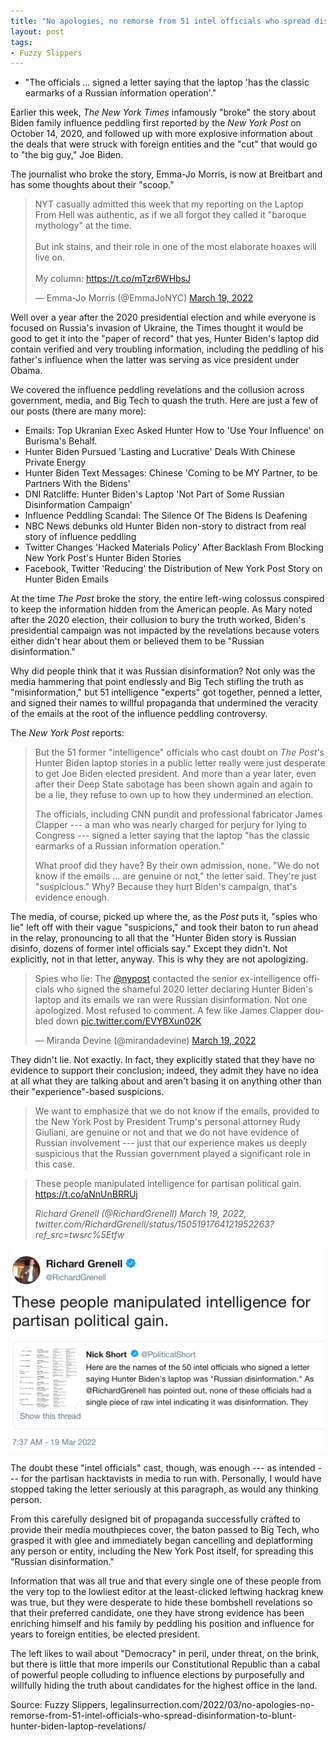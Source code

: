 ```yaml
---
title: "No apologies, no remorse from 51 intel officials who spread disinformation to blunt Hunter Biden laptop revelations"
layout: post
tags:
- Fuzzy Slippers
---
```


- "The officials ... signed a letter saying that the laptop 'has the classic earmarks of a Russian information operation'."

Earlier this week, *The New York Times* infamously "broke" the story about Biden family influence peddling first reported by the *New York Post* on October 14, 2020, and followed up with more explosive information about the deals that were struck with foreign entities and the "cut" that would go to "the big guy," Joe Biden.

The journalist who broke the story, Emma-Jo Morris, is now at Breitbart and has some thoughts about their "scoop."

<blockquote class="twitter-tweet"><p lang="en" dir="ltr">NYT casually admitted this week that my reporting on the Laptop From Hell was authentic, as if we all forgot they called it "baroque mythology" at the time. <br><br>But ink stains, and their role in one of the most elaborate hoaxes will live on. <br><br>My column: <a href="https://t.co/mTzr6WHbsJ">https://t.co/mTzr6WHbsJ</a></p>&mdash; Emma-Jo Morris (@EmmaJoNYC) <a href="https://twitter.com/EmmaJoNYC/status/1505171391632621568?ref_src=twsrc%5Etfw">March 19, 2022</a></blockquote>

Well over a year after the 2020 presidential election and while everyone is focused on Russia's invasion of Ukraine, the Times thought it would be good to get it into the "paper of record" that yes, Hunter Biden's laptop did contain verified and very troubling information, including the peddling of his father's influence when the latter was serving as vice president under Obama.

We covered the influence peddling revelations and the collusion across government, media, and Big Tech to quash the truth. Here are just a few of our posts (there are many more):

- Emails: Top Ukranian Exec Asked Hunter How to 'Use Your Influence' on Burisma's Behalf.
- Hunter Biden Pursued 'Lasting and Lucrative' Deals With Chinese Private Energy
- Hunter Biden Text Messages: Chinese 'Coming to be MY Partner, to be Partners With the Bidens'
- DNI Ratcliffe: Hunter Biden's Laptop 'Not Part of Some Russian Disinformation Campaign'
- Influence Peddling Scandal: The Silence Of The Bidens Is Deafening
- NBC News debunks old Hunter Biden non-story to distract from real story of influence peddling
- Twitter Changes 'Hacked Materials Policy' After Backlash From Blocking New York Post's Hunter Biden Stories
- Facebook, Twitter 'Reducing' the Distribution of New York Post Story on Hunter Biden Emails

At the time *The Post* broke the story, the entire left-wing colossus conspired to keep the information hidden from the American people. As Mary noted after the 2020 election, their collusion to bury the truth worked, Biden's presidential campaign was not impacted by the revelations because voters either didn't hear about them or believed them to be "Russian disinformation."

Why did people think that it was Russian disinformation? Not only was the media hammering that point endlessly and Big Tech stifling the truth as "misinformation," but 51 intelligence "experts" got together, penned a letter, and signed their names to willful propaganda that undermined the veracity of the emails at the root of the influence peddling controversy.

The *New York Post* reports:

> But the 51 former "intelligence" officials who cast doubt on *The Post*'s Hunter Biden laptop stories in a public letter really were just desperate to get Joe Biden elected president. And more than a year later, even after their Deep State sabotage has been shown again and again to be a lie, they refuse to own up to how they undermined an election.
>
> The officials, including CNN pundit and professional fabricator James Clapper --- a man who was nearly charged for perjury for lying to Congress --- signed a letter saying that the laptop "has the classic earmarks of a Russian information operation."
>
> What proof did they have? By their own admission, none. "We do not know if the emails ... are genuine or not," the letter said. They're just "suspicious." Why? Because they hurt Biden's campaign, that's evidence enough.

The media, of course, picked up where the, as the *Post* puts it, "spies who lie" left off with their vague "suspicions," and took their baton to run ahead in the relay, pronouncing to all that the "Hunter Biden story is Russian disinfo, dozens of former intel officials say." Except they didn't. Not explicitly, not in that letter, anyway.
This is why they are not apologizing.

<blockquote class="twitter-tweet"><p lang="en" dir="ltr">Spies who lie: The <a href="https://twitter.com/nypost?ref_src=twsrc%5Etfw">@nypost</a> contacted the senior ex-intelligence officials who signed the shameful 2020 letter declaring Hunter Biden's laptop and its emails we ran were Russian disinformation. Not one apologized. Most refused to comment. A few like James Clapper doubled down <a href="https://t.co/EVYBXun02K">pic.twitter.com/EVYBXun02K</a></p>&mdash; Miranda Devine (@mirandadevine) <a href="https://twitter.com/mirandadevine/status/1505149477891489796?ref_src=twsrc%5Etfw">March 19, 2022</a></blockquote> <script async src="https://platform.twitter.com/widgets.js" charset="utf-8"></script>

They didn't lie. Not exactly. In fact, they explicitly stated that they have no evidence to support their conclusion; indeed, they admit they have no idea at all what they are talking about and aren't basing it on anything other than their "experience"-based suspicions.

> We want to emphasize that we do not know if the emails, provided to the New York Post by President Trump's personal attorney Rudy Giuliani, are genuine or not and that we do not have evidence of Russian involvement --- just that our experience makes us deeply suspicious that the Russian government played a significant role in this case.

> These people manipulated intelligence for partisan political gain. <https://t.co/aNnUnBRRUj>
>
> <cite>Richard Grenell (@RichardGrenell) March 19, 2022, twitter.com/RichardGrenell/status/1505191764121952263?ref_src=twsrc%5Etfw</cite>

![Richard Grenell](/assets/2022-03-19-Richard-Grenell.jpg "Richard Grenell: These people manipulated intelligence for partisan political gain.")

The doubt these "intel officials" cast, though, was enough --- as intended --- for the partisan hacktavists in media to run with. Personally, I would have stopped taking the letter seriously at this paragraph, as would any thinking person.

From this carefully designed bit of propaganda successfully crafted to provide their media mouthpieces cover, the baton passed to Big Tech, who grasped it with glee and immediately began cancelling and deplatforming any person or entity, including the New York Post itself, for spreading this "Russian disinformation."

Information that was all true and that every single one of these people from the very top to the lowliest editor at the least-clicked leftwing hackrag knew was true, but they were desperate to hide these bombshell revelations so that their preferred candidate, one they have strong evidence has been enriching himself and his family by peddling his position and influence for years to foreign entities, be elected president.

The left likes to wail about "Democracy" in peril, under threat, on the brink, but there is little that more imperils our Constitutional Republic than a cabal of powerful people colluding to influence elections by purposefully and willfully hiding the truth about candidates for the highest office in the land.

Source: Fuzzy Slippers, legalinsurrection.com/2022/03/no-apologies-no-remorse-from-51-intel-officials-who-spread-disinformation-to-blunt-hunter-biden-laptop-revelations/
